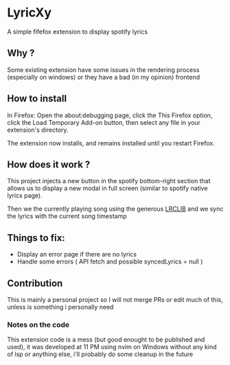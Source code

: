 # LyricXy

A simple fifefox extension to display spotify lyrics

## Why ?
Some existing extension have some issues in the rendering process (especially on windows) or they have a bad (in my opinion) frontend

## How to install
In Firefox: Open the about:debugging page, click the This Firefox option, click the Load Temporary Add-on button, then select any file in your extension's directory.

The extension now installs, and remains installed until you restart Firefox.

## How does it work ?
This project injects a new button in the spotify bottom-right section that allows us to display a new modal in full screen (similar to spotify native lyrics page).

Then we the currently playing song using the generous [LRCLIB](https://lrclib.net) and we sync the lyrics with the current song timestamp

## Things to fix:
- Display an error page if there are no lyrics
- Handle some errors ( API fetch and possible syncedLyrics = null )

## Contribution
This is mainly a personal project so I will not merge PRs or edit much of this, unless is something i personally need

### Notes on the code
This extension code is a mess (but good enought to be published and used), it was developed at 11 PM using nvim on Windows without any kind of lsp or anything else, i'll probably do some cleanup in the future
